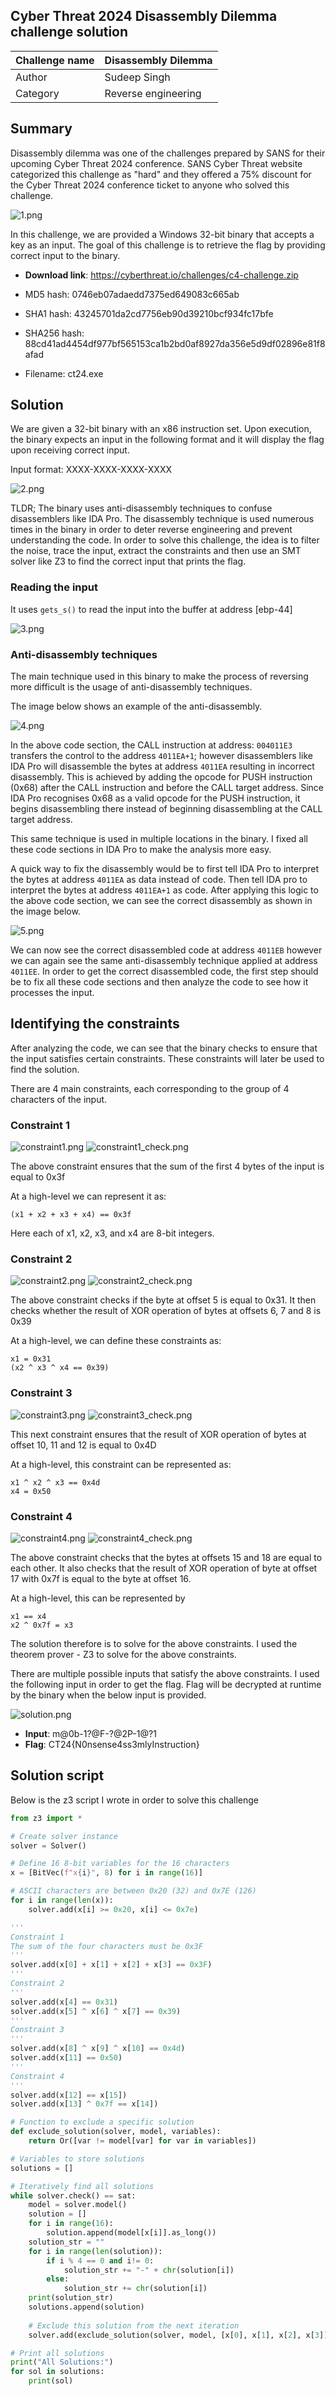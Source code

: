 ## Cyber Threat 2024 Disassembly Dilemma challenge solution

| Challenge name | Disassembly Dilemma |
| --- | --- |
| Author | Sudeep Singh |
| Category | Reverse engineering |

## Summary

Disassembly dilemma was one of the challenges prepared by SANS for their upcoming Cyber Threat 2024 conference. SANS Cyber Threat website categorized this challenge as "hard" and they offered a 75% discount for the Cyber Threat 2024 conference ticket to anyone who solved this challenge.

![1.png](images/1.png "1.png")

In this challenge, we are provided a Windows 32-bit binary that accepts a key as an input. The goal of this challenge is to retrieve the flag by providing correct input to the binary.

- **Download link**: https://cyberthreat.io/challenges/c4-challenge.zip

- MD5 hash: 0746eb07adaedd7375ed649083c665ab
- SHA1 hash: 43245701da2cd7756eb90d39210bcf934fc17bfe
- SHA256 hash: 88cd41ad4454df977bf565153ca1b2bd0af8927da356e5d9df02896e81f8afad
- Filename: ct24.exe

## Solution 

We are given a 32-bit binary with an x86 instruction set. Upon execution, the binary expects an input in the following format and it will display the flag upon receiving correct input.

Input format: XXXX-XXXX-XXXX-XXXX

![2.png](images/2.png "2.png")

TLDR; The binary uses anti-disassembly techniques to confuse disassemblers like IDA Pro. The disassembly technique is used numerous times in the binary in order to deter reverse engineering and prevent understanding the code. In order to solve this challenge, the idea is to filter the noise, trace the input, extract the constraints and then use an SMT solver like Z3 to find the correct input that prints the flag.

### Reading the input 

It uses `gets_s()` to read the input into the buffer at address [ebp-44]

![3.png](images/3.png "3.png")

### Anti-disassembly techniques
 
The main technique used in this binary to make the process of reversing more difficult is the usage of anti-disassembly techniques. 

The image below shows an example of the anti-disassembly.

![4.png](images/4.png "4.png")

In the above code section, the CALL instruction at address: `004011E3` transfers the control to the address `4011EA+1`; however disassemblers like IDA Pro will disassemble the bytes at address `4011EA` resulting in incorrect disassembly. This is achieved by adding the opcode for PUSH instruction (0x68) after the CALL instruction and before the CALL target address. Since IDA Pro recognises 0x68 as a valid opcode for the PUSH instruction, it begins disassembling there instead of beginning disassembling at the CALL target address.

This same technique is used in multiple locations in the binary. I fixed all these code sections in IDA Pro to make the analysis more easy.

A quick way to fix the disassembly would be to first tell IDA Pro to interpret the bytes at address `4011EA` as data instead of code. Then tell IDA pro to interpret the bytes at address `4011EA+1` as code. After applying this logic to the above code section, we can see the correct disassembly as shown in the image below.

![5.png](images/5.png "5.png")

We can now see the correct disassembled code at address `4011EB` however we can again see the same anti-disassembly technique applied at address `4011EE`. In order to get the correct disassembled code, the first step should be to fix all these code sections and then analyze the code to see how it processes the input.

## Identifying the constraints

After analyzing the code, we can see that the binary checks to ensure that the input satisfies certain constraints. These constraints will later be used to find the solution.
 
There are 4 main constraints, each corresponding to the group of 4 characters of the input.

### Constraint 1 

![constraint1.png](images/constraint1.png "constraint1.png")
![constraint1_check.png](images/constraint1_check.png "constraint1_check.png")

The above constraint ensures that the sum of the first 4 bytes of the input is equal to 0x3f 

At a high-level we can represent it as:
```
(x1 + x2 + x3 + x4) == 0x3f
```
Here each of x1, x2, x3, and x4 are 8-bit integers. 

### Constraint 2

![constraint2.png](images/constraint2.png "constraint2.png")
![constraint2_check.png](images/constraint2_check.png "constraint2_check.png")

The above constraint checks if the byte at offset 5 is equal to 0x31. It then checks whether the result of XOR operation of bytes at offsets 6, 7 and 8 is 0x39 

At a high-level, we can define these constraints as:
```
x1 = 0x31 
(x2 ^ x3 ^ x4 == 0x39)
```

### Constraint 3 

![constraint3.png](images/constraint3.png "constraint3.png")
![constraint3_check.png](images/constraint3_check.png "constraint3_check.png")

This next constraint ensures that the result of XOR operation of bytes at offset 10, 11 and 12 is equal to 0x4D 

At a high-level, this constraint can be represented as:
```
x1 ^ x2 ^ x3 == 0x4d 
x4 = 0x50
```

### Constraint 4 

![constraint4.png](images/constraint4.png "constraint4.png")
![constraint4_check.png](images/constraint4_check.png "constraint4_check.png")

The above constraint checks that the bytes at offsets 15 and 18 are equal to each other. It also checks that the result of XOR operation of byte at offset 17 with 0x7f is equal to the byte at offset 16.
 
At a high-level, this can be represented by
```
x1 == x4
x2 ^ 0x7f = x3
```

The solution therefore is to solve for the above constraints. I used the theorem prover - Z3 to solve for the above constraints.

There are multiple possible inputs that satisfy the above constraints. I used the following input in order to get the flag. Flag will be decrypted at runtime by the binary when the below input is provided. 

![solution.png](images/solution.png "solution.png")

- **Input**: m@0b-1?@F-?@2P-1@?1
- **Flag**: CT24{N0nsense4ss3mlyInstruction}

## Solution script

Below is the z3 script I wrote in order to solve this challenge

```python
from z3 import *

# Create solver instance
solver = Solver()

# Define 16 8-bit variables for the 16 characters
x = [BitVec(f"x{i}", 8) for i in range(16)]

# ASCII characters are between 0x20 (32) and 0x7E (126)
for i in range(len(x)):
    solver.add(x[i] >= 0x20, x[i] <= 0x7e)

'''
Constraint 1
The sum of the four characters must be 0x3F
'''
solver.add(x[0] + x[1] + x[2] + x[3] == 0x3F)
'''
Constraint 2
'''
solver.add(x[4] == 0x31)
solver.add(x[5] ^ x[6] ^ x[7] == 0x39)
'''
Constraint 3
'''
solver.add(x[8] ^ x[9] ^ x[10] == 0x4d)
solver.add(x[11] == 0x50)
'''
Constraint 4
'''
solver.add(x[12] == x[15])
solver.add(x[13] ^ 0x7f == x[14])

# Function to exclude a specific solution
def exclude_solution(solver, model, variables):
    return Or([var != model[var] for var in variables])

# Variables to store solutions
solutions = []

# Iteratively find all solutions
while solver.check() == sat:
    model = solver.model()
    solution = []
    for i in range(16):
        solution.append(model[x[i]].as_long())
    solution_str = ""
    for i in range(len(solution)):
        if i % 4 == 0 and i!= 0:
            solution_str += "-" + chr(solution[i])
        else:
            solution_str += chr(solution[i])
    print(solution_str)
    solutions.append(solution)
    
    # Exclude this solution from the next iteration
    solver.add(exclude_solution(solver, model, [x[0], x[1], x[2], x[3]]))

# Print all solutions
print("All Solutions:")
for sol in solutions:
    print(sol)
```
